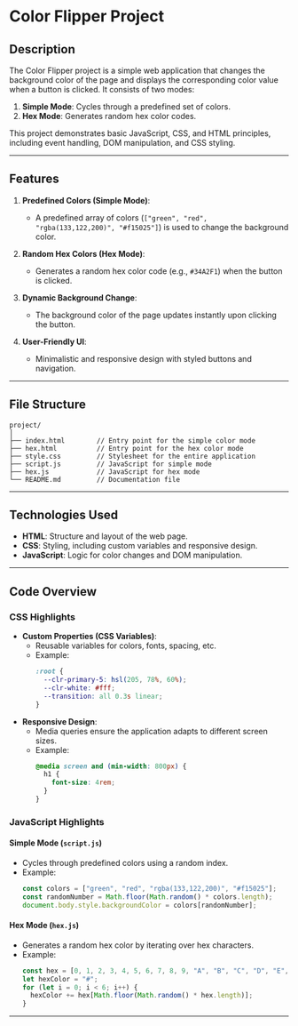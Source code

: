 # Color Flipper Project

## Description
The Color Flipper project is a simple web application that changes the background color of the page and displays the corresponding color value when a button is clicked. It consists of two modes:
1. **Simple Mode**: Cycles through a predefined set of colors.
2. **Hex Mode**: Generates random hex color codes.

This project demonstrates basic JavaScript, CSS, and HTML principles, including event handling, DOM manipulation, and CSS styling.

---

## Features
1. **Predefined Colors (Simple Mode)**:
   - A predefined array of colors (`["green", "red", "rgba(133,122,200)", "#f15025"]`) is used to change the background color.

2. **Random Hex Colors (Hex Mode)**:
   - Generates a random hex color code (e.g., `#34A2F1`) when the button is clicked.

3. **Dynamic Background Change**:
   - The background color of the page updates instantly upon clicking the button.

4. **User-Friendly UI**:
   - Minimalistic and responsive design with styled buttons and navigation.

---

## File Structure
```
project/
│
├── index.html        // Entry point for the simple color mode
├── hex.html          // Entry point for the hex color mode
├── style.css         // Stylesheet for the entire application
├── script.js         // JavaScript for simple mode
├── hex.js            // JavaScript for hex mode
└── README.md         // Documentation file
```

---

## Technologies Used
- **HTML**: Structure and layout of the web page.
- **CSS**: Styling, including custom variables and responsive design.
- **JavaScript**: Logic for color changes and DOM manipulation.

---

## Code Overview

### CSS Highlights
- **Custom Properties (CSS Variables)**:
  - Reusable variables for colors, fonts, spacing, etc.
  - Example:
    ```css
    :root {
      --clr-primary-5: hsl(205, 78%, 60%);
      --clr-white: #fff;
      --transition: all 0.3s linear;
    }
    ```
- **Responsive Design**:
  - Media queries ensure the application adapts to different screen sizes.
  - Example:
    ```css
    @media screen and (min-width: 800px) {
      h1 {
        font-size: 4rem;
      }
    }
    ```

### JavaScript Highlights
#### Simple Mode (`script.js`)
- Cycles through predefined colors using a random index.
- Example:
  ```javascript
  const colors = ["green", "red", "rgba(133,122,200)", "#f15025"];
  const randomNumber = Math.floor(Math.random() * colors.length);
  document.body.style.backgroundColor = colors[randomNumber];
  ```

#### Hex Mode (`hex.js`)
- Generates a random hex color by iterating over hex characters.
- Example:
  ```javascript
  const hex = [0, 1, 2, 3, 4, 5, 6, 7, 8, 9, "A", "B", "C", "D", "E", "F"];
  let hexColor = "#";
  for (let i = 0; i < 6; i++) {
    hexColor += hex[Math.floor(Math.random() * hex.length)];
  }
  ```

---


